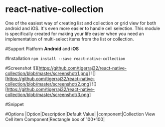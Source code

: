 # react-native-collection

One of the easiest way  of creating list and collection or grid view for both android and iOS. It's even more easier to handle cell selection. This module is specifically created for making your life easier when you need an implementation of multi-select items from the list or collection.

#Support Platform
**Android** and **iOS**

#Installation
`npm install --save react-native-collection`


#Screenshot
![][https://github.com/tigerraj32/react-native-collection/blob/master/screenshot/1.png]
![][https://github.com/tigerraj32/react-native-collection/blob/master/screenshot/2.png]
![][https://github.com/tigerraj32/react-native-collection/blob/master/screenshot/3.png]

#Snippet


#Options
|Option|Description|Default Value|
|component|Collection View Cell item Component|Rectangle box of 100*100|
